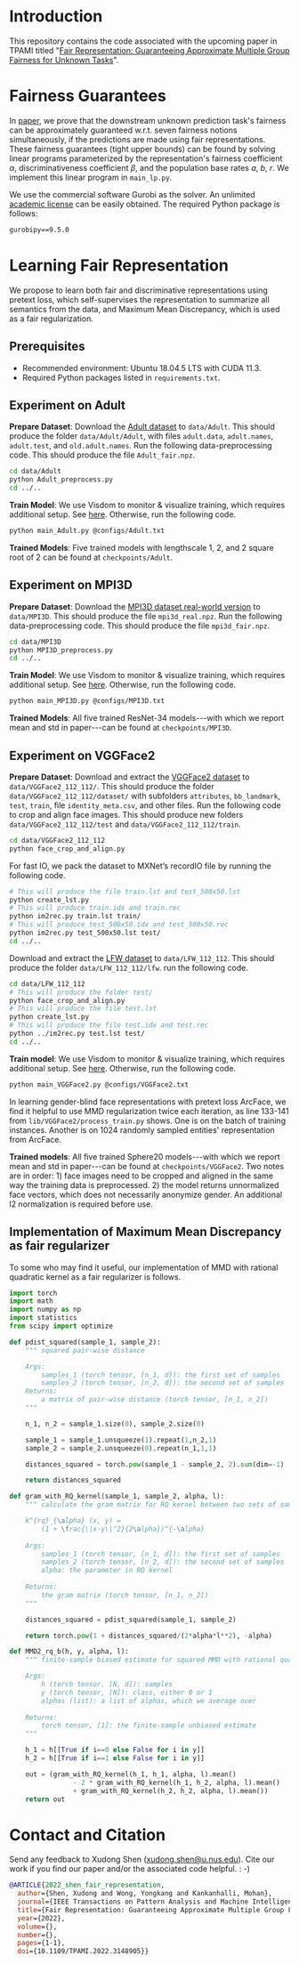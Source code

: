 # Introduction

This repository contains the code associated with the upcoming paper in TPAMI titled "[Fair Representation: Guaranteeing Approximate Multiple Group Fairness for Unknown Tasks](https://arxiv.org/abs/2109.00545)".

# Fairness Guarantees

In [paper](https://arxiv.org/abs/2109.00545), we prove that the downstream unknown prediction task's fairness can be approximately guaranteed w.r.t. seven fairness notions simultaneously, if the predictions are made using fair representations. These fairness guarantees (tight upper bounds) can be found by solving linear programs parameterized by the representation's fairness coefficient $\alpha$, discriminativeness coefficient $\beta$, and the population base rates $a$, $b$, $r$. We implement this linear program in `main_lp.py`.

We use the commercial software Gurobi as the solver. An unlimited [academic license](https://www.gurobi.com/academia/academic-program-and-licenses/) can be easily obtained.  The required Python package is follows:

```txt
gurobipy==9.5.0
```

# Learning Fair Representation

We propose to learn both fair and discriminative representations using pretext loss, which self-supervises the representation to summarize all semantics from the data, and Maximum Mean Discrepancy, which is used as a fair regularization.

## Prerequisites
- Recommended environment: Ubuntu 18.04.5 LTS with CUDA 11.3.
- Required Python packages listed in `requirements.txt`.

## Experiment on Adult
**Prepare Dataset**: Download the [Adult dataset](https://archive.ics.uci.edu/ml/datasets/adult) to `data/Adult`. This should produce the folder `data/Adult/Adult`, with files `adult.data`, `adult.names`, `adult.test`, and `old.adult.names`. Run the following data-preprocessing code. This should produce the file `Adult_fair.npz`.
```bash
cd data/Adult
python Adult_preprocess.py
cd ../..
```

**Train Model**: We use Visdom to monitor & visualize training, which requires additional setup. See [here](https://github.com/fossasia/visdom). Otherwise, run the following code.
```bash
python main_Adult.py @configs/Adult.txt
```

**Trained Models**: Five trained models with lengthscale 1, 2, and 2 square root of 2 can be found at `checkpoints/Adult`.

## Experiment on MPI3D
**Prepare Dataset**: Download the [MPI3D dataset real-world version](https://github.com/rr-learning/disentanglement_dataset) to `data/MPI3D`. This should produce the file `mpi3d_real.npz`. Run the following data-preprocessing code. This should produce the file `mpi3d_fair.npz`.
```bash
cd data/MPI3D
python MPI3D_preprocess.py
cd ../..
```

**Train Model**: We use Visdom to monitor & visualize training, which requires additional setup. See [here](https://github.com/fossasia/visdom). Otherwise, run the following code.
```bash
python main_MPI3D.py @configs/MPI3D.txt
```

**Trained Models**: All five trained ResNet-34 models---with which we report mean and std in paper---can be found at `checkpoints/MPI3D`.

## Experiment on VGGFace2
**Prepare Dataset**: Download and extract the [VGGFace2 dataset](https://www.robots.ox.ac.uk/~vgg/data/vgg_face2) to `data/VGGFace2_112_112/`. This should produce the folder `data/VGGFace2_112_112/dataset/` with subfolders `attributes`, `bb_landmark`, `test`, `train`, file `identity_meta.csv`, and other files. Run the following code to crop and align face images. This should produce new folders `data/VGGFace2_112_112/test` and `data/VGGFace2_112_112/train`.
```bash
cd data/VGGFace2_112_112
python face_crop_and_align.py
```

For fast IO, we pack the dataset to MXNet’s recordIO file by running the following code. 
```bash
# This will produce the file train.lst and test_500x50.lst
python create_lst.py 
# This will produce train.idx and train.rec
python im2rec.py train.lst train/ 
# This will produce test_500x50.idx and test_500x50.rec
python im2rec.py test_500x50.lst test/ 
cd ../..
```

Download and extract the [LFW dataset](http://vis-www.cs.umass.edu/lfw/) to `data/LFW_112_112`. This should produce the folder `data/LFW_112_112/lfw`. run the following code.
```bash
cd data/LFW_112_112
# This will produce the folder test/
python face_crop_and_align.py
# This will produce the file test.lst
python create_lst.py
# This will produce the file test.idx and test.rec
python ../im2rec.py test.lst test/
cd ../..
```

**Train model**: We use Visdom to monitor & visualize training, which requires additional setup. See [here](https://github.com/fossasia/visdom). Otherwise, run the following code.
```bash 
python main_VGGFace2.py @configs/VGGFace2.txt
```

In learning gender-blind face representations with pretext loss ArcFace, we find it helpful to use MMD regularization twice each iteration, as line 133-141 from `lib/VGGFace2/process_train.py` shows. One is on the batch of training instances. Another is on 1024 randomly sampled entities' representation from ArcFace.

**Trained models**: All five trained Sphere20 models---with which we report mean and std in paper---can be found at `checkpoints/VGGFace2`. Two notes are in order: 1) face images need to be cropped and aligned in the same way the training data is preprocessed. 2) the model returns unnormalized face vectors, which does not necessarily anonymize gender. An additional l2 normalization is required before use.

## Implementation of Maximum Mean Discrepancy as fair regularizer
To some who may find it useful, our implementation of MMD with rational quadratic kernel as a fair regularizer is follows.
```python
import torch
import math
import numpy as np
import statistics
from scipy import optimize

def pdist_squared(sample_1, sample_2):
    """ squared pair-wise distance

    Args:
        samples_1 (torch tensor, [n_1, d]): the first set of samples
        samples_2 (torch tensor, [n_2, d]): the second set of samples
    Returns:
        a matrix of pair-wise distance (torch tensor, [n_1, n_2])
    """

    n_1, n_2 = sample_1.size(0), sample_2.size(0)

    sample_1 = sample_1.unsqueeze(1).repeat(1,n_2,1)
    sample_2 = sample_2.unsqueeze(0).repeat(n_1,1,1)

    distances_squared = torch.pow(sample_1 - sample_2, 2).sum(dim=-1)

    return distances_squared

def gram_with_RQ_kernel(sample_1, sample_2, alpha, l):
    """ calculate the gram matrix for RQ kernel between two sets of samples

    k^{rq}_{\alpha} (x, y) = 
        (1 + \frac{\|x-y\|^2}{2\alpha})^{-\alpha}
    
    Args:
        samples_1 (torch tensor, [n_1, d]): the first set of samples
        samples_2 (torch tensor, [n_2, d]): the second set of samples
        alpha: the parameter in RQ kernel
    
    Returns:
        the gram matrix (torch tensor, [n_1, n_2])
    """

    distances_squared = pdist_squared(sample_1, sample_2)

    return torch.pow(1 + distances_squared/(2*alpha*l**2), -alpha)

def MMD2_rq_b(h, y, alpha, l):
    """ finite-sample biased estimate for squared MMD with rational quadratic kernel

    Args:
        h (torch tensor, [N, d]): samples
        y (torch tensor, [N]): class, either 0 or 1
        alphas (list): a list of alphas, which we average over
    
    Returns:
        torch tensor, [1]: the finite-sample unbiased estimate
    """

    h_1 = h[[True if i==0 else False for i in y]]
    h_2 = h[[True if i==1 else False for i in y]]

    out = (gram_with_RQ_kernel(h_1, h_1, alpha, l).mean() 
                - 2 * gram_with_RQ_kernel(h_1, h_2, alpha, l).mean() 
                + gram_with_RQ_kernel(h_2, h_2, alpha, l).mean())
    return out
```

# Contact and Citation
Send any feedback to Xudong Shen (<xudong.shen@u.nus.edu>). Cite our work if you find our paper and/or the associated code helpful. : -)
```bibtex
@ARTICLE{2022_shen_fair_representation,
  author={Shen, Xudong and Wong, Yongkang and Kankanhalli, Mohan},
  journal={IEEE Transactions on Pattern Analysis and Machine Intelligence}, 
  title={Fair Representation: Guaranteeing Approximate Multiple Group Fairness for Unknown Tasks}, 
  year={2022},
  volume={},
  number={},
  pages={1-1},
  doi={10.1109/TPAMI.2022.3148905}}
```
